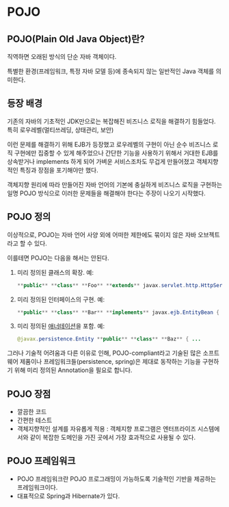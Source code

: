 # POJO

## POJO(Plain Old Java Object)란?

직역하면 오래된 방식의 단순 자바 객체이다.

특별한 환경(프레임워크, 특정 자바 모델 등)에 종속되지 않는 일반적인 Java 객체를 의미한다.

## 등장 배경

기존의 자바의 기초적인 JDK만으로는 복잡해진 비즈니스 로직을 해결하기 힘들었다. 특히 로우레벨(멀티쓰레딩, 상태관리, 보안)

이런 문제를 해결하기 위해 EJB가 등장했고 로우레벨의 구현이 아닌 순수 비즈니스 로직 구현에만 집중할 수 있게 해주었으나 간단한 기능을 사용하기 위해서 거대한 EJB를 상속받거나 implements 하게 되어 가벼운 서비스조차도 무겁게 만들어졌고 객체지향적인 특징과 장점을 포기해야만 했다.

객체지향 원리에 따라 만들어진 자바 언어의 기본에 충실하게 비즈니스 로직을 구현하는 일명 POJO 방식으로 이러한 문제들을 해결해야 한다는 주장이 나오기 시작했다.

## POJO 정의

이상적으로, POJO는 자바 언어 사양 외에 어떠한 제한에도 묶이지 않은 자바 오브젝트라고 할 수 있다.

이를테면 POJO는 다음을 해서는 안된다.

1. 미리 정의된 클래스의 확장. 예:

   ```java
   **public** **class** **Foo** **extends** javax.servlet.http.HttpServlet { ...
   ```

2. 미리 정의된 인터페이스의 구현. 예:

   ```java
   **public** **class** **Bar** **implements** javax.ejb.EntityBean { ...
   ```

3. 미리 정의된 [애너테이션](https://ko.wikipedia.org/wiki/%EC%9E%90%EB%B0%94_%EC%95%A0%EB%84%88%ED%85%8C%EC%9D%B4%EC%85%98)을 포함. 예:

   ```java
   @javax.persistence.Entity **public** **class** **Baz** { ...
   ```

그러나 기술적 어려움과 다른 이유로 인해, POJO-compliant라고 기술된 많은 소프트웨어 제품이나 프레임워크들(persistence, spring)은 제대로 동작하는 기능을 구현하기 위해 미리 정의된 Annotation을 필요로 합니다.

## POJO 장점

- 깔끔한 코드
- 간편한 테스트
- 객체지향적인 설계를 자유롭게 적용
  : 객체지향 프로그램은 엔터프라이즈 시스템에서와 같이 복잡한 도메인을 가진 곳에서 가장 효과적으로 사용될 수 있다.

## **POJO 프레임워크**

- POJO 프레임워크란 POJO 프로그래밍이 가능하도록 기술적인 기반을 제공하는 프레임워크이다.
- 대표적으로 Spring과 Hibernate가 있다.
